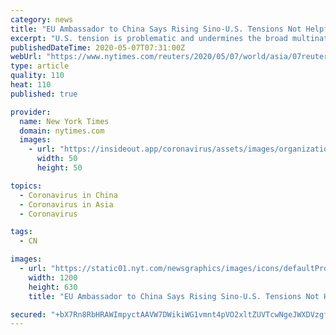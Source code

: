 ```yaml
---
category: news
title: "EU Ambassador to China Says Rising Sino-U.S. Tensions Not Helpful"
excerpt: "U.S. tension is problematic and undermines the broad multinational cooperation needed to deal with the coronavirus pandemic, the European Union's ambassador to China said on Thursday."
publishedDateTime: 2020-05-07T07:31:00Z
webUrl: "https://www.nytimes.com/reuters/2020/05/07/world/asia/07reuters-china-eu-usa-presser.html"
type: article
quality: 110
heat: 110
published: true

provider:
  name: New York Times
  domain: nytimes.com
  images:
    - url: "https://insideout.app/coronavirus/assets/images/organizations/nytimes.com-50x50.jpg"
      width: 50
      height: 50

topics:
  - Coronavirus in China
  - Coronavirus in Asia
  - Coronavirus

tags:
  - CN

images:
  - url: "https://static01.nyt.com/newsgraphics/images/icons/defaultPromoCrop.png"
    width: 1200
    height: 630
    title: "EU Ambassador to China Says Rising Sino-U.S. Tensions Not Helpful"

secured: "+bX7Rn8RbHRAWImpyctAAVW7DWikiWG1vmnt4pVO2xltZUVTcwNgeJWXDVzgfb3362+GoTKTh9QW7EV96mD1EeJivmr8Z3ZmH1c6nHXfB1XH/nBkj3I3H5IQpDwIghjvNnV0dRrVP+A0JyHxNBs2ZiYkms1bwfevdZzczkk7b29FuG6gwRijaZyTmcnRXAx7WMvptoBoeRXlAWSF8A8OXBF6BGFb/fHMeaR1PhUxOJzksnQqknMeaPv0lINCGBZYHHy0TQBqGu3cZ4F9M2b9d1Bn9lEijGIwJMbKENN6y+eBZ2/R8nCwnj0LDFdODswV;geiF7dHWV/4wGUxBuzvjpw=="
---
```


